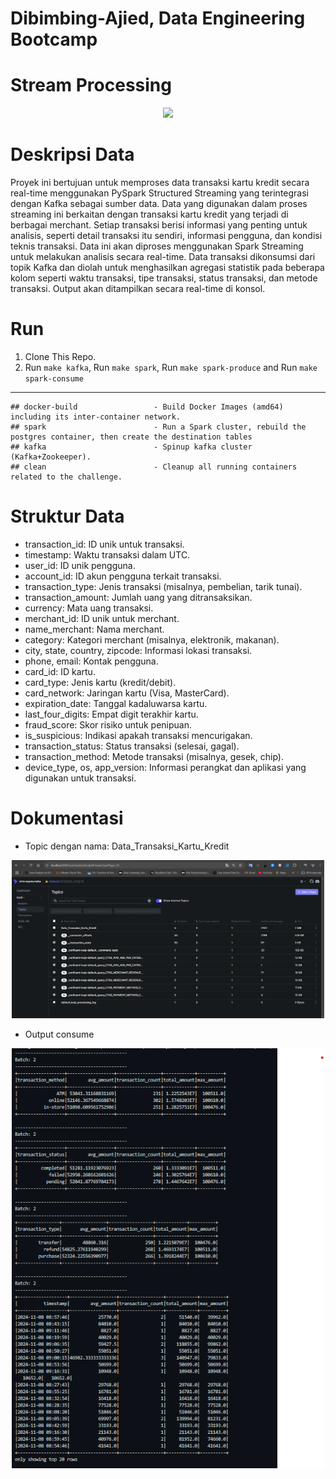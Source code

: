 # Dibimbing-Ajied, Data Engineering Bootcamp

# Stream Processing

<div style="text-align: center;">
  <img src="https://cdn.prod.website-files.com/6659da8aecd70e0898c0d7ed/66a7d73ac95f1329da7ff2f3_blog-kafkaspark-hero.png" width="500">
</div>

# Deskripsi Data
Proyek ini bertujuan untuk memproses data transaksi kartu kredit secara real-time menggunakan PySpark Structured Streaming yang terintegrasi dengan Kafka sebagai sumber data.
Data yang digunakan dalam proses streaming ini berkaitan dengan transaksi kartu kredit yang terjadi di berbagai merchant. Setiap transaksi berisi informasi yang penting untuk analisis, seperti detail transaksi itu sendiri, informasi pengguna, dan kondisi teknis transaksi. Data ini akan diproses menggunakan Spark Streaming untuk melakukan analisis secara real-time. Data transaksi dikonsumsi dari topik Kafka dan diolah untuk menghasilkan agregasi statistik pada beberapa kolom seperti waktu transaksi, tipe transaksi, status transaksi, dan metode transaksi. Output akan ditampilkan secara real-time di konsol.

# Run
1. Clone This Repo.
2. Run `make kafka`, Run `make spark`, Run `make spark-produce` and Run `make spark-consume`

---
```
## docker-build                 - Build Docker Images (amd64) including its inter-container network.
## spark                        - Run a Spark cluster, rebuild the postgres container, then create the destination tables
## kafka                        - Spinup kafka cluster (Kafka+Zookeeper).
## clean                        - Cleanup all running containers related to the challenge.
```

# Struktur Data
- transaction_id: ID unik untuk transaksi.
- timestamp: Waktu transaksi dalam UTC.
- user_id: ID unik pengguna.
- account_id: ID akun pengguna terkait transaksi.
- transaction_type: Jenis transaksi (misalnya, pembelian, tarik tunai).
- transaction_amount: Jumlah uang yang ditransaksikan.
- currency: Mata uang transaksi.
- merchant_id: ID unik untuk merchant.
- name_merchant: Nama merchant.
- category: Kategori merchant (misalnya, elektronik, makanan).
- city, state, country, zipcode: Informasi lokasi transaksi.
- phone, email: Kontak pengguna.
- card_id: ID kartu.
- card_type: Jenis kartu (kredit/debit).
- card_network: Jaringan kartu (Visa, MasterCard).
- expiration_date: Tanggal kadaluwarsa kartu.
- last_four_digits: Empat digit terakhir kartu.
- fraud_score: Skor risiko untuk penipuan.
- is_suspicious: Indikasi apakah transaksi mencurigakan.
- transaction_status: Status transaksi (selesai, gagal).
- transaction_method: Metode transaksi (misalnya, gesek, chip).
- device_type, os, app_version: Informasi perangkat dan aplikasi yang digunakan untuk transaksi.

# Dokumentasi

- Topic dengan nama: Data_Transaksi_Kartu_Kredit
<div style="text-align: center;">
    <img src="./images/kafka.png" alt="Architecture Overview" width="500"/>
</div>

- Output consume
<div style="text-align: center;">
    <img src="./images/output_new.png" alt="Architecture Overview" width="500"/>
</div>
